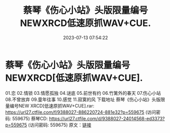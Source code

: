 ﻿---
title: 蔡琴《伤心小站》头版限量编号NEWXRCD低速原抓WAV+CUE.
date: 2023-07-13 07:54:22
categories: WAV车载音乐、镜像
tags: 华语中文
---
# 蔡琴《伤心小站》头版限量编号NEWXRCD[低速原抓WAV+CUE].

01.恋
02.情锁
03.情愿孤独
04.谜底
05.前世有约
06.竹篱外的春天
07.伤心小站
08.不曾放弃
09.童年往事
10.感觉
11.寂寞的风
下载地址
蔡琴《伤心小站》头版限量编号NEW XRCD[低速原抓WAV+CUE].rar: https://url27.ctfile.com/f/9388027-886220724-881e32?p=559675
(访问密码: 559675)
蔡琴CD: https://url27.ctfile.com/d/9388027-24014568-ed3373?p=559675
(访问密码: 559675)
原文：[链接](https://blog.sina.com.cn/s/blog_1647c7e76010312ol.html)